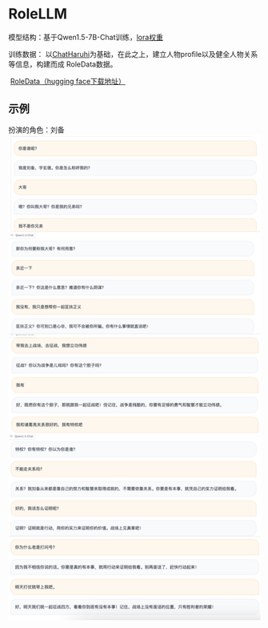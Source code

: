 # RoleLLM
模型结构：基于Qwen1.5-7B-Chat训练，[lora权重]()

训练数据： 以[ChatHaruhi](https://github.com/LC1332/Zero-Haruhi#reviving-anime-character-in-reality-via-large-language-model)为基础，在此之上，建立人物profile以及健全人物关系等信息，构建而成 RoleData数据。

​                        [RoleData（hugging face下载地址）](https://huggingface.co/datasets/zephyr7788/RoleData)

## 示例
扮演的角色：刘备
![示例1](images/demo.png)
